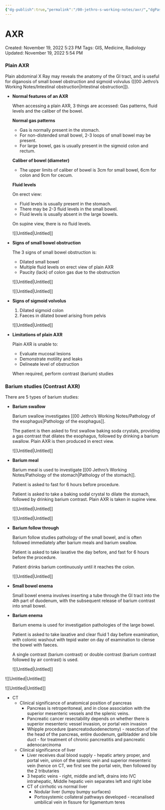 ```yaml
---
{"dg-publish":true,"permalink":"/00-jethro-s-working-notes/axr/","dgPassFrontmatter":true}
---
```



# AXR

Created: November 19, 2022 5:23 PM
Tags: GIS, Medicine, Radiology
Updated: November 19, 2022 5:54 PM

### Plain AXR

Plain abdominal X Ray may reveals the anatomy of the GI tract, and is useful for diganosis of small bowel obstruction and sigmoid volvulus ([[00 Jethro’s Working Notes/Intestinal obstruction\|Intestinal obstruction]]).

- ************************************************************************Normal features of an AXR************************************************************************
    
    When accessing a plain AXR, 3 things are accessed: Gas patterns, fluid levels and the caliber of the bowel.
    
    **************************************Normal gas patterns**************************************
    
    - Gas is normally present in the stomach.
    - For non-distended small bowel, 2-3 loops of small bowel may be present.
    - For large bowel, gas is usually present in the sigmoid colon and rectum.
    
    ******************************************************Caliber of bowel (diameter)******************************************************
    
    - The upper limits of caliber of bowel is 3cm for small bowel, 6cm for colon and 9cm for cecum.
    
    ************************Fluid levels************************
    
    On erect view:
    
    - Fluid levels is usually present in the stomach.
    - There may be 2-3 fluid levels in the small bowel.
    - Fluid levels is usually absent in the large bowels.
    
    On supine view, there is no fluid levels.
    
    ![[Untitled\|Untitled]]
    
- **************************************Signs of small bowel obstruction**************************************
    
    The 3 signs of small bowel obstruction is:
    
    - Dilated small bowel
    - Multiple fluid levels on erect view of plain AXR
    - Paucity (lack) of colon gas due to the obstruction
    
    ![[Untitled\|Untitled]]
    
    ![[Untitled\|Untitled]]
    
- **************************************************Signs of sigmoid volvolus**************************************************
    1. Dilated sigmoid colon
    2. Faeces in dilated bowel arising from pelvis
    
    ![[Untitled\|Untitled]]
    
- ************************************************Limitations of plain AXR************************************************
    
    Plain AXR is unable to:
    
    - Evaluate mucosal lesions
    - Demonstrate motility and leaks
    - Delineate level of obstruction
    
    When required, perform contrast (barium) studies
    

### Barium studies (Contrast AXR)

There are 5 types of barium studies:

- ****************************Barium swallow****************************
    
    Barium swallow investigates [[00 Jethro’s Working Notes/Pathology of the esophagus\|Pathology of the esophagus]].
    
    The patient is then asked to first swallow baking soda crystals, providing a gas contrast that dilates the esophagus, followed by drinking a barium swallow. Plain AXR is then produced in erect view.
    
    ![[Untitled\|Untitled]]
    
- **********Barium meal**********
    
    Barium meal is used to investigate [[00 Jethro’s Working Notes/Pathology of the stomach\|Pathology of the stomach]].
    
    Patient is asked to fast for 6 hours before procedure.
    
    Patient is asked to take a baking sodal crystal to dilate the stomach, followed by drinking barium contrast. Plain AXR is taken in supine view.
    
    ![[Untitled\|Untitled]]
    
    ![[Untitled\|Untitled]]
    
- ****************Barium follow through****************
    
    Barium follow studies pathology of the small bowel, and is often followed immediately after barium meals and barium swallow.
    
    Patient is asked to take laxative the day before, and fast for 6 hours before the procedure.
    
    Patient drinks barium continuously until it reaches the colon.
    
    ![[Untitled\|Untitled]]
    
- **********************************Small bowel enema**********************************
    
    Small bowel enema involves inserting a tube through the GI tract into the 4th part of duodenum, with the subsequent release of barium contrast into small bowel.
    
- ************************Barium enema************************
    
    Barium enema is used for investigation pathologies of the large bowel.
    
    Patient is asked to take laxative and clear fluid 1 day before examination, with colonic washout with tepid water on day of examination to clense the bowel with faeces.
    
    A single contrast (barium contrast) or double contrast (barium contrast followed by air contrast) is used.
    
    ![[Untitled\|Untitled]]
    

![[Untitled\|Untitled]]

![[Untitled\|Untitled]]

- CT
    - Clinical significance of anatomical position of pancreas
        - Pancreas is retroperitoneal, and in close association with the superior mesenteric vessels and the splenic veins.
        - Pancreatic cancer resectability depends on whether there is superior mesenteric vessel invasion, or portal vein invasion
        - Whipple procedure (pancreatoduodenectomy) - resection of the the head of the pancreas, entire duodenum, gallbladder and bile duct - for treatment of chronic pancreatitis and pancreatic adenocarcinoma
    - Clinical significance of liver
        - Liver receives dual blood supply - hepatic artery proper, and portal vein, union of the splenic vein and superior mesenteric vein (hence on CT, we first see the portal vein, then followed by the 2 tributaries
        - 3 hepatic veins - right, middle and left, drains into IVC intrahepatic, Middle hepatic vein separates left and right lobe
        - CT of cirrhotic vs normal liver
            - Nodular liver (lumpy bumpy surfaces)
            - Portosystemic collateral pathways developed - recanalised umbilical vein in fissure for ligamentum teres